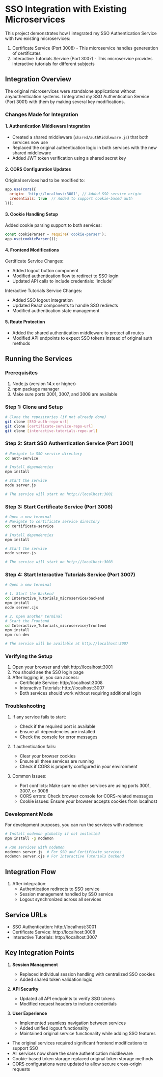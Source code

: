 # SSO Integration with Existing Microservices

This project demonstrates how I integrated my SSO Authentication Service with two existing microservices:
1. Certificate Service (Port 3008) - This microservice handles genereation of certificates
2. Interactive Tutorials Service (Port 3007) - This microservice provides interactive tutorials for different subjects

## Integration Overview

The original microservices were standalone applications without anyauthentication systems. I integrated my SSO Authentication Service (Port 3001) with them by making several key modifications.

### Changes Made for Integration

#### 1. Authentication Middleware Integration
- Created a shared middleware (`shared/authMiddleware.js`) that both services now use
- Replaced the original authentication logic in both services with the new shared middleware
- Added JWT token verification using a shared secret key

#### 2. CORS Configuration Updates
Original services had to be modified to:
```javascript
app.use(cors({
  origin: 'http://localhost:3001', // Added SSO service origin
  credentials: true  // Added to support cookie-based auth
}));
```

#### 3. Cookie Handling Setup
Added cookie parsing support to both services:
```javascript
const cookieParser = require('cookie-parser');
app.use(cookieParser());
```

#### 4. Frontend Modifications

Certificate Service Changes:
- Added logout button component
- Modified authentication flow to redirect to SSO login
- Updated API calls to include credentials: 'include'

Interactive Tutorials Service Changes:
- Added SSO logout integration
- Updated React components to handle SSO redirects
- Modified authentication state management

#### 5. Route Protection
- Added the shared authentication middleware to protect all routes
- Modified API endpoints to expect SSO tokens instead of original auth methods

## Running the Services

### Prerequisites
1. Node.js (version 14.x or higher)
2. npm package manager
3. Make sure ports 3001, 3007, and 3008 are available

### Step 1: Clone and Setup
```bash
# Clone the repositories (if not already done)
git clone [SSO-auth-repo-url]
git clone [certificate-service-repo-url]
git clone [interactive-tutorials-repo-url]
```

### Step 2: Start SSO Authentication Service (Port 3001)
```bash
# Navigate to SSO service directory
cd auth-service

# Install dependencies
npm install

# Start the service
node server.js

# The service will start on http://localhost:3001
```

### Step 3: Start Certificate Service (Port 3008)
```bash
# Open a new terminal
# Navigate to certificate service directory
cd certificate-service

# Install dependencies
npm install

# Start the service
node server.js

# The service will start on http://localhost:3008
```

### Step 4: Start Interactive Tutorials Service (Port 3007)
```bash
# Open a new terminal

# 1. Start the Backend
cd Interactive_Tutorials_microservice/backend
npm install
node server.cjs

# 2. Open another terminal
# Start the Frontend
cd Interactive_Tutorials_microservice/frontend
npm install
npm run dev

# The service will be available at http://localhost:3007
```

### Verifying the Setup

1. Open your browser and visit http://localhost:3001
2. You should see the SSO login page
3. After logging in, you can access:
   - Certificate Service: http://localhost:3008
   - Interactive Tutorials: http://localhost:3007
   - Both services should work without requiring additional login

### Troubleshooting

1. If any service fails to start:
   - Check if the required port is available
   - Ensure all dependencies are installed
   - Check the console for error messages

2. If authentication fails:
   - Clear your browser cookies
   - Ensure all three services are running
   - Check if CORS is properly configured in your environment

3. Common Issues:
   - Port conflicts: Make sure no other services are using ports 3001, 3007, or 3008
   - CORS errors: Check browser console for CORS-related messages
   - Cookie issues: Ensure your browser accepts cookies from localhost

### Development Mode

For development purposes, you can run the services with nodemon:
```bash
# Install nodemon globally if not installed
npm install -g nodemon

# Run services with nodemon
nodemon server.js  # For SSO and Certificate services
nodemon server.cjs # For Interactive Tutorials backend
```

## Integration Flow


1. After integration:
   - Authentication redirects to SSO service
   - Session management handled by SSO service
   - Logout synchronized across all services

## Service URLs

- SSO Authentication: http://localhost:3001
- Certificate Service: http://localhost:3008
- Interactive Tutorials: http://localhost:3007

## Key Integration Points

1. **Session Management**
   - Replaced individual session handling with centralized SSO cookies
   - Added shared token validation logic

2. **API Security**
   - Updated all API endpoints to verify SSO tokens
   - Modified request headers to include credentials

3. **User Experience**
   - Implemented seamless navigation between services
   - Added unified logout functionality
   - Maintained original service functionality while adding SSO features

- The original services required significant frontend modifications to support SSO
- All services now share the same authentication middleware
- Cookie-based token storage replaced original token storage methods
- CORS configurations were updated to allow secure cross-origin requests

